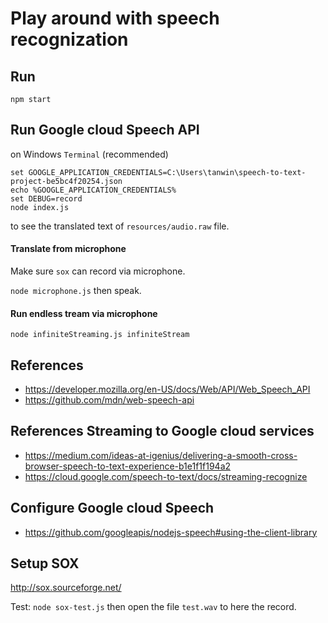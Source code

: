 # Play around with speech recognization

## Run
`npm start`

## Run Google cloud Speech API
on Windows `Terminal` (recommended)
```
set GOOGLE_APPLICATION_CREDENTIALS=C:\Users\tanwin\speech-to-text-project-be5bc4f20254.json
echo %GOOGLE_APPLICATION_CREDENTIALS%
set DEBUG=record
node index.js
```
to see the translated text of `resources/audio.raw` file.

#### Translate from microphone

Make sure `sox` can record via microphone.

`node microphone.js` then speak.

#### Run endless tream via microphone
`node infiniteStreaming.js infiniteStream`

## References

* https://developer.mozilla.org/en-US/docs/Web/API/Web_Speech_API
* https://github.com/mdn/web-speech-api


## References Streaming to Google cloud services
* https://medium.com/ideas-at-igenius/delivering-a-smooth-cross-browser-speech-to-text-experience-b1e1f1f194a2
* https://cloud.google.com/speech-to-text/docs/streaming-recognize

## Configure Google cloud Speech
* https://github.com/googleapis/nodejs-speech#using-the-client-library

## Setup SOX

http://sox.sourceforge.net/

Test: `node sox-test.js` then open the file `test.wav` to here the record.